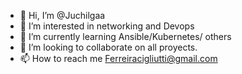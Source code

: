- 👋 Hi, I’m @Juchilgaa
- 👀 I’m interested in networking and Devops
- 🌱 I’m currently learning Ansible/Kubernetes/ others
- 💞️ I’m looking to collaborate on all proyects.
- 📫 How to reach me Ferreiracigliutti@gmail.com

<!---
Juchilgaa/Juchilgaa is a ✨ special ✨ repository because its `README.md` (this file) appears on your GitHub profile.
You can click the Preview link to take a look at your changes.
--->

